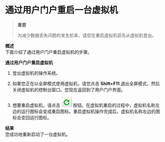 # 通过用户门户重启一台虚拟机

> **重要**
>
> 为减少数据丢失问题的发生机率，请您在重启虚拟机前先从虚拟机登出。

**概述**<br/>
下面介绍了通过用户门户重启虚拟机的步骤。

**通过用户门户重启虚拟机**

1. 登出虚拟机的操作系统。

2. 如果您正在以全屏模式使用虚拟机，请您点击 **Shift+F11** 退出全屏模式，然后关闭虚拟机的控制台窗口。您现在返回到了用户门户界面。

3. 想要重启虚拟机，请点击 ![restartButton](../images/restartButton.png) 按钮。在虚拟机重启的过程中，虚拟机名称左边的运行图标会变成重启图标。重启虚拟机操作完成后，虚拟机名称左边的图标会变回运行图标。

**结果**<br/>
您成功地重新启动了一台虚拟机。
